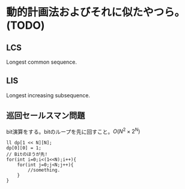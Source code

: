 # 動的計画法およびそれに似たやつら。(TODO)
## LCS
Longest common sequence.

## LIS
Longest increasing subsequence.

## 巡回セールスマン問題
bit演算をする。bitのループを先に回すこと。$O(N^2\times2^{N})$

~~~~~~{.cpp}
ll dp[1 << N][N];
dp[0][0] = 1;
// Bitのほうが先!
for(int i=0;i<(1<<N);i++){
    for(int j=0;j<N;j++){
        //something.
    }
}
~~~~~~~
